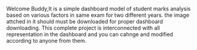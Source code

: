 Welcome Buddy,It is a simple dashboard model of student marks analysis based on various factors in same exam for two different years.
the image attched in it should must be downloaded for proper dashboard downloading. 
This complete project is interconnected with all representation in the dashboard and you can cahnge and modified according to anyone from them.
